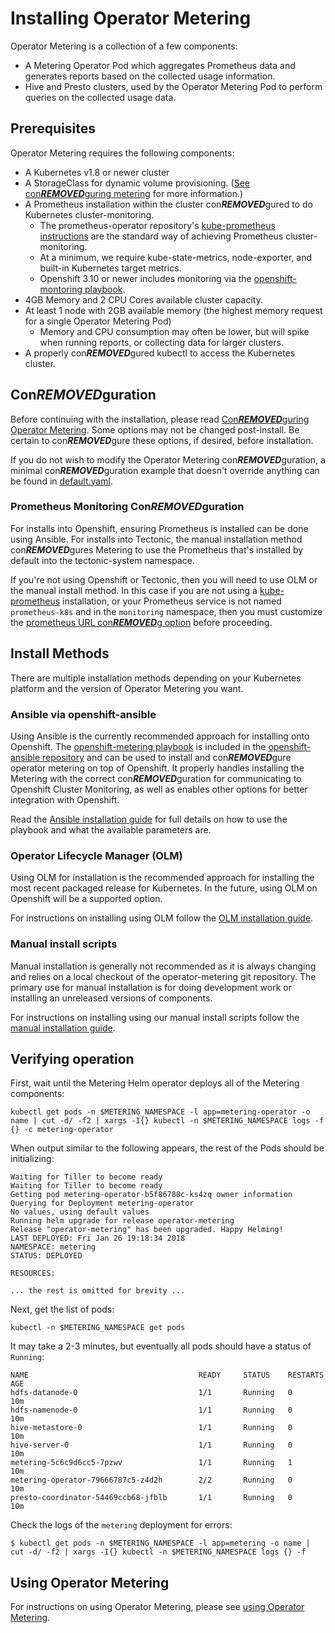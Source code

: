 # Installing Operator Metering

Operator Metering is a collection of a few components:

- A Metering Operator Pod which aggregates Prometheus data and generates reports based
  on the collected usage information.
- Hive and Presto clusters, used by the Operator Metering Pod to perform queries on the
  collected usage data.

## Prerequisites

Operator Metering requires the following components:

- A Kubernetes v1.8 or newer cluster
- A StorageClass for dynamic volume provisioning. ([See con***REMOVED***guring metering][con***REMOVED***guring-metering] for more information.)
- A Prometheus installation within the cluster con***REMOVED***gured to do Kubernetes cluster-monitoring.
    - The prometheus-operator repository's [kube-prometheus instructions][kube-prometheus] are the standard way of achieving Prometheus cluster-monitoring.
    - At a minimum, we require kube-state-metrics, node-exporter, and built-in Kubernetes target metrics.
    - Openshift 3.10 or newer includes monitoring via the [openshift-montoring playbook](https://github.com/openshift/openshift-ansible/tree/master/playbooks/openshift-monitoring).
- 4GB Memory and 2 CPU Cores available cluster capacity.
- At least 1 node with 2GB available memory (the highest memory request for a single Operator Metering Pod)
    - Memory and CPU consumption may often be lower, but will spike when running reports, or collecting data for larger clusters.
- A properly con***REMOVED***gured kubectl to access the Kubernetes cluster.

## Con***REMOVED***guration

Before continuing with the installation, please read [Con***REMOVED***guring Operator Metering][con***REMOVED***guring-metering].
Some options may not be changed post-install. Be certain to con***REMOVED***gure these options, if desired, before installation.

If you do not wish to modify the Operator Metering con***REMOVED***guration, a minimal con***REMOVED***guration example that doesn't override anything can be found in [default.yaml][default-con***REMOVED***g].

### Prometheus Monitoring Con***REMOVED***guration

For installs into Openshift, ensuring Prometheus is installed can be done using Ansible. For installs into Tectonic, the manual installation method con***REMOVED***gures Metering to use the Prometheus that's installed by default into the tectonic-system namespace.

If you're not using Openshift or Tectonic, then you will need to use OLM or the manual install method. In this case if you are not using a [kube-prometheus][kube-prometheus] installation, or your Prometheus service is not named `prometheus-k8s` and in the `monitoring` namespace, then you must customize the [prometheus URL con***REMOVED***g option][con***REMOVED***gure-prometheus-url] before proceeding.

## Install Methods

There are multiple installation methods depending on your Kubernetes platform and the version of Operator Metering you want.

### Ansible via openshift-ansible

Using Ansible is the currently recommended approach for installing onto Openshift.
The [openshift-metering playbook][metering-playbook] is included in the [openshift-ansible repository][openshift-ansible] and can be used to install and con***REMOVED***gure operator metering on top of Openshift.
It properly handles installing the Metering with the correct con***REMOVED***guration for communicating to Openshift Cluster Monitoring, as well as enables other options for better integration with Openshift.

Read the [Ansible installation guide][ansible-install] for full details on how to use the playbook and what the available parameters are.

### Operator Lifecycle Manager (OLM)

Using OLM for installation is the recommended approach for installing the most recent packaged release for Kubernetes.
In the future, using OLM on Openshift will be a supported option.

For instructions on installing using OLM follow the [OLM installation guide][olm-install].

### Manual install scripts

Manual installation is generally not recommended as it is always changing and relies on a local checkout of the operator-metering git repository.
The primary use for manual installation is for doing development work or installing an unreleased versions of components.

For instructions on installing using our manual install scripts follow the [manual installation guide][manual-install].

## Verifying operation

First, wait until the Metering Helm operator deploys all of the Metering components:

```
kubectl get pods -n $METERING_NAMESPACE -l app=metering-operator -o name | cut -d/ -f2 | xargs -I{} kubectl -n $METERING_NAMESPACE logs -f {} -c metering-operator
```

When output similar to the following appears, the rest of the Pods should be initializing:

```
Waiting for Tiller to become ready
Waiting for Tiller to become ready
Getting pod metering-operator-b5f86788c-ks4zq owner information
Querying for Deployment metering-operator
No values, using default values
Running helm upgrade for release operator-metering
Release "operator-metering" has been upgraded. Happy Helming!
LAST DEPLOYED: Fri Jan 26 19:18:34 2018
NAMESPACE: metering
STATUS: DEPLOYED

RESOURCES:

... the rest is omitted for brevity ...
```

Next, get the list of pods:

```
kubectl -n $METERING_NAMESPACE get pods
```

It may take a 2-3 minutes, but eventually all pods should have a status of `Running`:

```
NAME                                      READY     STATUS    RESTARTS   AGE
hdfs-datanode-0                           1/1       Running   0          10m
hdfs-namenode-0                           1/1       Running   0          10m
hive-metastore-0                          1/1       Running   0          10m
hive-server-0                             1/1       Running   0          10m
metering-5c6c9d6cc5-7pzwv                 1/1       Running   1          10m
metering-operator-79666787c5-z4d2h        2/2       Running   0          10m
presto-coordinator-54469ccb68-jfblb       1/1       Running   0          10m
```

Check the logs of the `metering` deployment for errors:

```
$ kubectl get pods -n $METERING_NAMESPACE -l app=metering -o name | cut -d/ -f2 | xargs -I{} kubectl -n $METERING_NAMESPACE logs {} -f
```

## Using Operator Metering

For instructions on using Operator Metering, please see [using Operator Metering][using-metering].

[default-con***REMOVED***g]: ../manifests/metering-con***REMOVED***g/default.yaml
[using-metering]: using-metering.md
[con***REMOVED***guring-metering]: metering-con***REMOVED***g.md
[con***REMOVED***gure-prometheus-url]: metering-con***REMOVED***g.md#prometheus-url
[kube-prometheus]: https://github.com/coreos/prometheus-operator/tree/master/contrib/kube-prometheus
[olm-install]: olm-install.md
[ansible-install]: ansible-install.md
[manual-install]: manual-install.md
[metering-playbook]: https://github.com/openshift/openshift-ansible/tree/master/playbooks/openshift-metering
[openshift-ansible]: https://github.com/openshift/openshift-ansible
